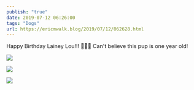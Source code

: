 ```yaml
---
publish: "true"
date: 2019-07-12 06:26:00
tags: "Dogs"
url: https://ericmwalk.blog/2019/07/12/062628.html
---
```


Happy Birthday Lainey Lou!!! 🥳🎉🐾 Can't believe this pup is one year old!

![](https://ericmwalk.blog/uploads/2022/8aa707adfe.jpg)

![](https://ericmwalk.blog/uploads/2022/a83a019f47.jpg)

![](https://ericmwalk.blog/uploads/2022/be6135850e.jpg)
